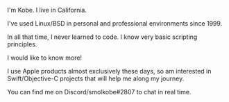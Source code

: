I'm Kobe. I live in California. 

I've used Linux/BSD in personal and professional environments since 1999.

In all that time, I never learned to code. I know very basic scripting principles. 

I would like to know more!

I use Apple products almost exclusively these days, so am interested in Swift/Objective-C projects that will help me along my journey.

You can find me on Discord/smolkobe#2807 to chat in real time.
